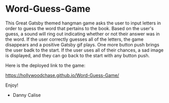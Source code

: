 # Word-Guess-Game

This Great Gatsby themed hangman game asks the user to input letters in order to guess the word that pertains to the book. Based on the user's guess, a sound will ring out indicating whether or not their answer was in the word. If the user correctly guesses all of the letters, the game disappears and a positive Gatsby gif plays. One more button push brings the user badk to the start. If the user uses all of their chances, a sad image is displayed, and they can go back to the start with any button push.

Here is the deployed link to the game:

https://hollywoodchase.github.io/Word-Guess-Game/

Enjoy!

- Danny Calise
